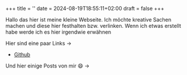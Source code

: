 +++
title = ''
date = 2024-08-19T18:55:11+02:00
draft = false
+++

Hallo das hier ist meine kleine Webseite.
Ich möchte kreative Sachen machen und diese hier festhalten bzw. verlinken.
Wenn ich etwas erstellt habe werde ich es hier irgendwie erwähnen

Hier sind eine paar Links ->
- [Github](https://github.com/expstew)

Und hier einige Posts von mir :smile: ->
